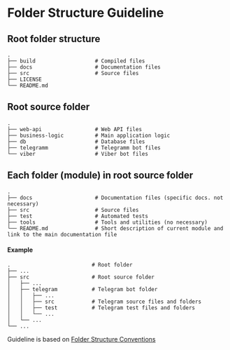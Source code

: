# Folder Structure Guideline

## Root folder structure

    .
    ├── build                   # Compiled files
    ├── docs                    # Documentation files
    ├── src                     # Source files
    ├── LICENSE
    └── README.md

## Root source folder

    .
    ├── web-api                 # Web API files
    ├── business-logic          # Main application logic
    ├── db                      # Database files    
    ├── telegramm               # Telegramm bot files
    └── viber                   # Viber bot files

## Each folder (module) in root source folder

    .
    ├── docs                    # Documentation files (specific docs. not necessary)
    ├── src                     # Source files
    ├── test                    # Automated tests
    ├── tools                   # Tools and utilities (no necessary)
    └── README.md               # Short description of current module and link to the main documentation file


#### Example

    .                          # Root folder
    ├── ...
    ├── src                    # Root source folder
    │   ├── ...
    │   ├── telegram           # Telegram bot folder
    │   │   ├── ...
    │   │   ├── src            # Telegram source files and folders
    │   │   ├── test           # Telegram test files and folders
    │   │   └── ...
    │   └── ...
    └── ...

Guideline is based on [Folder Structure Conventions](https://github.com/kriasoft/Folder-Structure-Conventions/blob/master/README.md)

